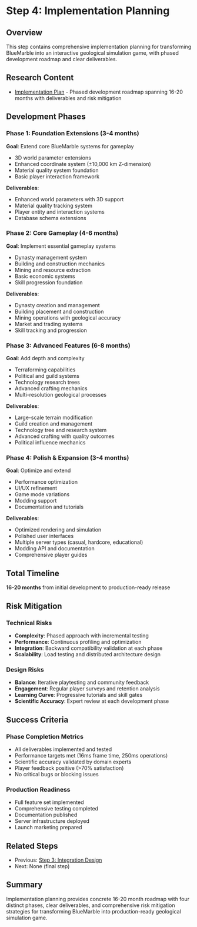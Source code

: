 # Step 4: Implementation Planning

## Overview

This step contains comprehensive implementation planning for transforming BlueMarble into an interactive geological simulation game, with phased development roadmap and clear deliverables.

## Research Content

- [Implementation Plan](implementation-plan.md) - Phased development roadmap spanning 16-20 months with deliverables and risk mitigation

## Development Phases

### Phase 1: Foundation Extensions (3-4 months)
**Goal**: Extend core BlueMarble systems for gameplay

- 3D world parameter extensions
- Enhanced coordinate system (±10,000 km Z-dimension)
- Material quality system foundation
- Basic player interaction framework

**Deliverables**:
- Enhanced world parameters with 3D support
- Material quality tracking system
- Player entity and interaction systems
- Database schema extensions

### Phase 2: Core Gameplay (4-6 months)
**Goal**: Implement essential gameplay systems

- Dynasty management system
- Building and construction mechanics
- Mining and resource extraction
- Basic economic systems
- Skill progression foundation

**Deliverables**:
- Dynasty creation and management
- Building placement and construction
- Mining operations with geological accuracy
- Market and trading systems
- Skill tracking and progression

### Phase 3: Advanced Features (6-8 months)
**Goal**: Add depth and complexity

- Terraforming capabilities
- Political and guild systems
- Technology research trees
- Advanced crafting mechanics
- Multi-resolution geological processes

**Deliverables**:
- Large-scale terrain modification
- Guild creation and management
- Technology tree and research system
- Advanced crafting with quality outcomes
- Political influence mechanics

### Phase 4: Polish & Expansion (3-4 months)
**Goal**: Optimize and extend

- Performance optimization
- UI/UX refinement
- Game mode variations
- Modding support
- Documentation and tutorials

**Deliverables**:
- Optimized rendering and simulation
- Polished user interfaces
- Multiple server types (casual, hardcore, educational)
- Modding API and documentation
- Comprehensive player guides

## Total Timeline

**16-20 months** from initial development to production-ready release

## Risk Mitigation

### Technical Risks
- **Complexity**: Phased approach with incremental testing
- **Performance**: Continuous profiling and optimization
- **Integration**: Backward compatibility validation at each phase
- **Scalability**: Load testing and distributed architecture design

### Design Risks
- **Balance**: Iterative playtesting and community feedback
- **Engagement**: Regular player surveys and retention analysis
- **Learning Curve**: Progressive tutorials and skill gates
- **Scientific Accuracy**: Expert review at each development phase

## Success Criteria

### Phase Completion Metrics
- All deliverables implemented and tested
- Performance targets met (16ms frame time, 250ms operations)
- Scientific accuracy validated by domain experts
- Player feedback positive (>70% satisfaction)
- No critical bugs or blocking issues

### Production Readiness
- Full feature set implemented
- Comprehensive testing completed
- Documentation published
- Server infrastructure deployed
- Launch marketing prepared

## Related Steps

- Previous: [Step 3: Integration Design](../step-3-integration-design/)
- Next: None (final step)

## Summary

Implementation planning provides concrete 16-20 month roadmap with four distinct phases, clear deliverables, and comprehensive risk mitigation strategies for transforming BlueMarble into production-ready geological simulation game.
